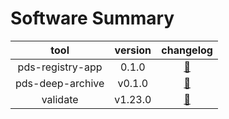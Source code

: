 
Software Summary
================
  

|tool|version|changelog|
| :---: | :---: | :---: |
|pds-registry-app|0.1.0|[:footprints:](http://nasa-pds.github.io/pds-registry-app/CHANGELOG.html#010-2020-03-31)|
|pds-deep-archive|v0.1.0|[:footprints:](http://nasa-pds.github.io/pds-deep-archive/CHANGELOG.html#v0.1.0-2020-04-24)|
|validate|v1.23.0|[:footprints:](http://nasa-pds.github.io/validate/CHANGELOG.html#v1230-2020-05-08)|
